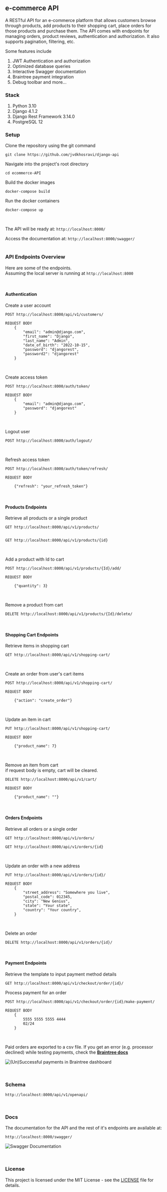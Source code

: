 ## e-commerce API
A RESTful API for an e-commerce platform that allows customers browse through products, add products to their shopping cart, place orders for those products and purchase them. The API comes with endpoints for managing orders, product reviews, authentication and authorization. It also supports pagination, filtering, etc.


Some features include
1. JWT Authentication and authorization
2. Optimized database queries
2. Interactive Swagger documentation
3. Braintree payment integration
4. Debug toolbar and more...


### Stack
1. Python 3.10
2. Django 4.1.2
3. Django Rest Framework 3.14.0
4. PostgreSQL 12


### Setup
Clone the repository using the git command
```
git clone https://github.com/jvdkhosravi/django-api
```

Navigate into the project's root directory
```
cd ecommerce-API
```

Build the docker images 
```
docker-compose build
```
Run the docker containers
```
docker-compose up
```
<br>

The API will be ready at: `http://localhost:8000/` <br>

Access the documentation at: `http://localhost:8000/swagger/`
<br>
<br>


### API Endpoints Overview
Here are some of the endpoints. <br>
Assuming the local server is running at `http://localhost:8000` 

<br>

#### Authentication
Create a user account
```
POST http://localhost:8000/api/v1/customers/

REQUEST BODY
    {
        "email": "admin@django.com",
        "first_name": "Django",
        "last_name": "Admin",
        "date_of_birth": "2022-10-15",
        "password": "djangorest",
        "password2": "djangorest"
    }
```
<BR> 

Create access token
```
POST http://localhost:8000/auth/token/

REQUEST BODY 
    {
        "email": "admin@django.com",
        "password": "djangorest"
    }
```
<br> 

Logout user
```
POST http://localhost:8000/auth/logout/
```
<br>

Refresh access token
```
POST http://localhost:8000/auth/token/refresh/

REQUEST BODY 

    {"refresh": "your_refresh_token"}
```

<br>


#### Products Endpoints
Retrieve all products or a single product
```
GET http://localhost:8000/api/v1/products/


GET http://localhost:8000/api/v1/products/{id}
```

<br>

Add a product with Id to cart
```
POST http://localhost:8000/api/v1/products/{Id}/add/

REQUEST BODY

    {"quantity": 3}
```

<br>

Remove a product from cart 
```
DELETE http://localhost:8000/api/v1/products/{Id}/delete/
```
<br>


#### Shopping Cart Endpoints
Retrieve items in shopping cart
```
GET http://localhost:8000/api/v1/shopping-cart/
```

<br>

Create an order from user's cart items
```
POST http://localhost:8000/api/v1/shopping-cart/

REQUEST BODY

    {"action": "create_order"}
```
<br>

Update an item in cart
```
PUT http://localhost:8000/api/v1/shopping-cart/

REQUEST BODY 

    {"product_name": 7}
```
<br>

Remove an item from cart <br>
if request body is empty, cart will be cleared.
```
DELETE http://localhost:8000/api/v1/cart/

REQUEST BODY    

    {"product_name": ""}
```
<br>


#### Orders Endpoints
Retrieve all orders or a single order
```
GET http://localhost:8000/api/v1/orders/

GET http://localhost:8000/api/v1/orders/{id}
```
<br>

Update an order with a new address
```
PUT http://localhost:8000/api/v1/orders/{id}/

REQUEST BODY
    {
        "street_address": "Somewhere you live",
        "postal_code": 012345,
        "city": "New Genius",
        "state": "Your state",
        "country": "Your country",
    }
```

<BR>

Delete an order
```
DELETE http://localhost:8000/api/v1/orders/{id}/
```
<BR>



#### Payment Endpoints
Retrieve the template to input payment method details
```
GET http://localhost:8000/api/v1/checkout/order/{id}/
```

Process payment for an order
```
POST http://localhost:8000/api/v1/checkout/order/{id}/make-payment/

REQUEST BODY
    {  
        5555 5555 5555 4444 
        02/24
    }
```
<BR>

Paid orders are exported to a csv file.
If you get an error (e.g. processor declined) while testing payments, check the **[Braintree docs](https://developer.paypal.com/braintree/docs/reference/general/testing/python)**

![(Un)Successful payments in Braintree dashboard](/assets/braintree_dashboard.jpg)


<br>

### Schema 

```
http://localhost:8000/api/v1/openapi/
```

<br>

### Docs 
The documentation for the API and the rest of it's endpoints are available at:

```
http://localhost:8000/swagger/
```
![Swagger Documentation](/assets/swagger_docs.png)

<BR>

### License
This project is licensed under the MIT License - see the [LICENSE](LICENSE) file for details.

<br>

